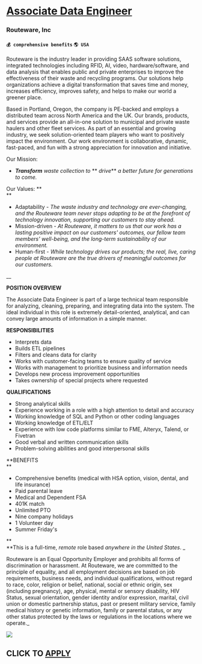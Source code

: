 # [Associate Data Engineer](https://www.remotewlb.com/apply/associate-data-engineer-59521)  
### Routeware, Inc  
#### `💰 comprehensive benefits` `🌎 USA`  

Routeware is the industry leader in providing SAAS software solutions, integrated technologies including RFID, AI, video, hardware/software, and data analysis that enables public and private enterprises to improve the effectiveness of their waste and recycling programs. Our solutions help organizations achieve a digital transformation that saves time and money, increases efficiency, improves safety, and helps to make our world a greener place.

Based in Portland, Oregon, the company is PE-backed and employs a distributed team across North America and the UK. Our brands, products, and services provide an all-in-one solution to municipal and private waste haulers and other fleet services. As part of an essential and growing industry, we seek solution-oriented team players who want to positively impact the environment. Our work environment is collaborative, dynamic, fast-paced, and fun with a strong appreciation for innovation and initiative.  
  
Our Mission:

  * **_Transform_** _waste collection to_ ** _drive_** _a better future for generations to come._  

Our Values: **  
**

  * Adaptability - _The waste industry and technology are ever-changing, and the Routeware team never stops adapting to be at the forefront of technology innovation, supporting our customers to stay ahead._
  * Mission-driven - _At Routeware, it matters to us that our work has a lasting positive impact on our customers' outcomes, our fellow team members' well-being, and the long-term sustainability of our environment._
  * Human-first - _While technology drives our products; the real, live, caring people at Routeware are the true drivers of meaningful outcomes for our customers._

__

**POSITION OVERVIEW**

The Associate Data Engineer is part of a large technical team responsible for analyzing, cleaning, preparing, and integrating data into the system. The ideal individual in this role is extremely detail-oriented, analytical, and can convey large amounts of information in a simple manner.

**RESPONSIBILITIES**

  * Interprets data
  * Builds ETL pipelines
  * Filters and cleans data for clarity
  * Works with customer-facing teams to ensure quality of service
  * Works with management to prioritize business and information needs
  * Develops new process improvement opportunities
  * Takes ownership of special projects where requested

**QUALIFICATIONS**

  * Strong analytical skills
  * Experience working in a role with a high attention to detail and accuracy 
  * Working knowledge of SQL and Python or other coding languages
  * Working knowledge of ETL/ELT
  * Experience with low code platforms similar to FME, Alteryx, Talend, or Fivetran
  * Good verbal and written communication skills
  * Problem-solving abilities and good interpersonal skills

**BENEFITS  
**

  * Comprehensive benefits (medical with HSA option, vision, dental, and life insurance)
  * Paid parental leave
  * Medical and Dependent FSA
  * 401K match
  * Unlimited PTO
  * Nine company holidays
  * 1 Volunteer day
  * Summer Friday's

**  
**This is a full-time, _remote_ role based _anywhere in the United States_. _  
  
Routeware is an Equal Opportunity Employer and prohibits all forms of discrimination or harassment. At Routeware, we are committed to the principle of equality, and all employment decisions are based on job requirements, business needs, and individual qualifications, without regard to race, color, religion or belief, national, social or ethnic origin, sex (including pregnancy), age, physical, mental or sensory disability, HIV Status, sexual orientation, gender identity and/or expression, marital, civil union or domestic partnership status, past or present military service, family medical history or genetic information, family or parental status, or any other status protected by the laws or regulations in the locations where we operate._

![](https://remotive.com/job/track/1901517/blank.gif?source=public_api)  
## CLICK TO [APPLY](https://www.remotewlb.com/apply/associate-data-engineer-59521)

